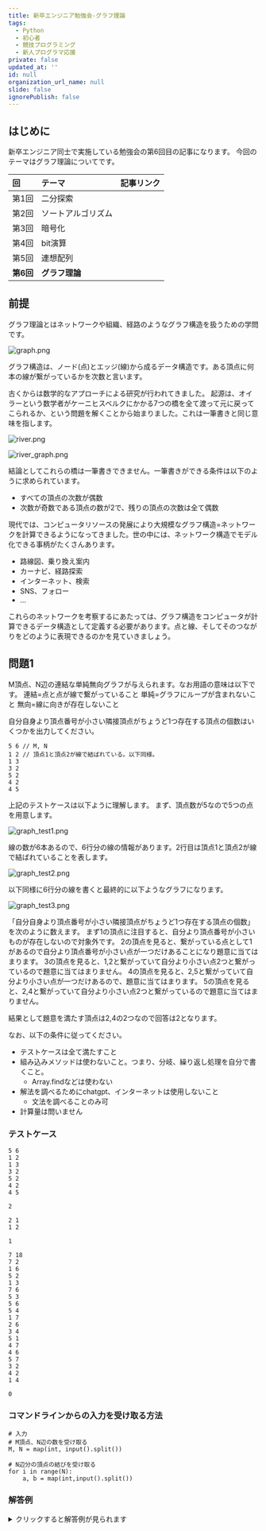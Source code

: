 ```yaml
---
title: 新卒エンジニア勉強会-グラフ理論
tags:
  - Python
  - 初心者
  - 競技プログラミング
  - 新人プログラマ応援
private: false
updated_at: ''
id: null
organization_url_name: null
slide: false
ignorePublish: false
---
```


## はじめに
新卒エンジニア同士で実施している勉強会の第6回目の記事になります。
今回のテーマはグラフ理論についてです。

<!-- TODO: 記事リンク貼る -->
| 回     | テーマ | 記事リンク |
|:-----------|:------------|:------------|
| 第1️回      | 二分探索      | <coming soon>    |
| 第2回      | ソートアルゴリズム  |  <coming soon>     |
| 第3回      | 暗号化           |  <coming soon>     |
| 第4回      | bit演算          |  <coming soon>    |
| 第5回      | 連想配列      | <coming soon>   |
| **第6回**  | **グラフ理論**   |  <coming soon>   |

## 前提
グラフ理論とはネットワークや組織、経路のようなグラフ構造を扱うための学問です。

![graph.png](https://qiita-image-store.s3.ap-northeast-1.amazonaws.com/0/614347/394dc9a0-55a4-38c4-8f27-a3be3eb4d42b.png)

グラフ構造は、ノード(点)とエッジ(線)から成るデータ構造です。ある頂点に何本の線が繋がっているかを次数と言います。

古くからは数学的なアプローチによる研究が行われてきました。
起源は、オイラーという数学者がケーニヒスベルクにかかる7つの橋を全て渡って元に戻ってこられるか、という問題を解くことから始まりました。これは一筆書きと同じ意味を指します。

![river.png](https://qiita-image-store.s3.ap-northeast-1.amazonaws.com/0/614347/32cafc43-ff1a-7104-87bc-69b6b74013e0.png)

![river_graph.png](https://qiita-image-store.s3.ap-northeast-1.amazonaws.com/0/614347/d685b68b-2ebc-3c2f-fa12-684d54e90329.png)

結論としてこれらの橋は一筆書きできません。一筆書きができる条件は以下のように求められています。

- すべての頂点の次数が偶数
- 次数が奇数である頂点の数が2で、残りの頂点の次数は全て偶数

現代では、コンピュータリソースの発展により大規模なグラフ構造=ネットワークを計算できるようになってきました。世の中には、ネットワーク構造でモデル化できる事柄がたくさんあります。

- 路線図、乗り換え案内
- カーナビ、経路探索
- インターネット、検索
- SNS、フォロー
- ...

これらのネットワークを考察するにあたっては、グラフ構造をコンピュータが計算できるデータ構造として定義する必要があります。点と線、そしてそのつながりをどのように表現できるのかを見ていきましょう。

## 問題1
M頂点、N辺の連結な単純無向グラフが与えられます。なお用語の意味は以下です。
連結=点と点が線で繋がっていること
単純=グラフにループが含まれないこと
無向=線に向きが存在しないこと

自分自身より頂点番号が小さい隣接頂点がちょうど1つ存在する頂点の個数はいくつかを出力してください。

```shell:input
5 6 // M, N
1 2 // 頂点1と頂点2が線で結ばれている。以下同様。
1 3
3 2
5 2
4 2
4 5
```

上記のテストケースは以下ように理解します。
まず、頂点数が5なので5つの点を用意します。

![graph_test1.png](https://qiita-image-store.s3.ap-northeast-1.amazonaws.com/0/614347/ab6039ab-80c2-3e88-4110-811ced45031a.png)

線の数が6本あるので、6行分の線の情報があります。2行目は頂点1と頂点2が線で結ばれていることを表します。

![graph_test2.png](https://qiita-image-store.s3.ap-northeast-1.amazonaws.com/0/614347/996d8237-5f0c-c44d-30f2-a847d8dc9e24.png)

以下同様に6行分の線を書くと最終的に以下ようなグラフになります。

![graph_test3.png](https://qiita-image-store.s3.ap-northeast-1.amazonaws.com/0/614347/d85ffb3e-c19d-5e19-c079-c2cdc272dbcd.png)

「自分自身より頂点番号が小さい隣接頂点がちょうど1つ存在する頂点の個数」を次のように数えます。
まず1の頂点に注目すると、自分より頂点番号が小さいものが存在しないので対象外です。
2の頂点を見ると、繋がっている点として1があるので自分より頂点番号が小さい点が一つだけあることになり題意に当てはまります。
3の頂点を見ると、1,2と繋がっていて自分より小さい点2つと繋がっているので題意に当てはまりません。
4の頂点を見ると、2,5と繋がっていて自分より小さい点が一つだけあるので、題意に当てはまります。
5の頂点を見ると、2,4と繋がっていて自分より小さい点2つと繋がっているので題意に当てはまりません。

結果として題意を満たす頂点は2,4の2つなので回答は2となります。

なお、以下の条件に従ってください。
- テストケースは全て満たすこと
- 組み込みメソッドは使わないこと。つまり、分岐、繰り返し処理を自分で書くこと。
  - Array.findなどは使わない
- 解法を調べるためにchatgpt、インターネットは使用しないこと
  - 文法を調べることのみ可
- 計算量は問いません

### テストケース
```shell:input1
5 6 
1 2 
1 3
3 2
5 2
4 2
4 5
```

```shell:output1
2
```

```shell:input2
2 1
1 2
```

```shell:output2
1
```

```shell:input3
7 18
7 2
1 6
5 2
1 3
7 6
5 3
5 6
5 4
1 7
2 6
3 4
5 1
4 7
4 6
5 7
3 2
4 2
1 4
```

```shell:output3
0
```

### コマンドラインからの入力を受け取る方法

```py:python
# 入力
# M頂点、N辺の数を受け取る
M, N = map(int, input().split())

# N辺分の頂点の結びを受け取る
for i in range(N):
    a, b = map(int,input().split())
```

### 解答例

<details><summary>クリックすると解答例が見られます</summary>

グラフ構造の表現でよく用いられるデータ構造は隣接行列、隣接リストがあります。

隣接行列を用いた方法

```py:
# 入力
M, N = map(int, input().split())

# 隣接行列の初期化
adjacency_matrix = [[0 for _ in range(M)] for _ in range(M)]

for i in range(N):
    a, b = map(int,input().split())
    adjacency_matrix[a-1][b-1] = 1
    adjacency_matrix[b-1][a-1] = 1

count = 0
for i in range(M):
    smaller_neighbors = 0
    for j in range(i):
        if adjacency_matrix[i][j] == 1:
            smaller_neighbors += 1
    if smaller_neighbors == 1:
        count += 1

print(count)
```

```py:テストケース1の隣接行列
[
 [0, 1, 1, 0, 0], 
 [1, 0, 1, 1, 1], 
 [1, 1, 0, 0, 0],
 [0, 1, 0, 0, 1],
 [0, 1, 0, 1, 0]
]
```

隣接行列はグラフ構造を二次元配列で表現し、繋がっているか否かを0,1で表します。例えば、1行目の配列は頂点1が2,3と繋がっていることを表します。テストケースの隣接行列を作成したら、隣接行列を頂点ごとにループで回し、自分自身より小さい頂点を繋がっている線をカウントします。それがちょうど一つだけ存在する場合にカウントし、結果を出力します。

隣接リストを用いた方法
```py:
# 入力
M, N = map(int, input().split())

# 隣接リストの初期化
adjacency_list = [[] for _ in range(M)]

for i in range(N):
    a, b = map(int,input().split())
    adjacency_list[a-1].append(b)
    adjacency_list[b-1].append(a)

count = 0
for i in range(M):
    smaller_neighbors = 0
    for j in adjacency_list[i]:
        if j < i+1:
            smaller_neighbors += 1
    if smaller_neighbors == 1:
        count += 1

print(count)
```

```py:隣接リスト
[[2, 3], [1, 3, 5, 4], [1, 2], [2, 5], [2, 4]]
```

隣接リストもグラフ構造を二次元配列で表現し、インデックスを頂点をみなして繋がっている頂点を配列として持ちます。例えば、1つ目の要素=頂点1は、2,3の頂点と繋がっていることを表します。テストケースの隣接リストを作成したら、隣接リストをループで回し、各頂点自分自身より小さい頂点を繋がっている線をカウントします。それがちょうど一つだけ存在する場合にカウントし、結果を出力します。

この問題でグラフ構造の2種類の表現方法を学びました。それぞれには特徴があります。計算量を考えると、隣接行列はO(N^2)、隣接リストはO(N+M)となるので隣接リストの方が効率的となります。しかし、隣接行列はできることの幅が広い表現形式です。例えば、線にコストが発生するような情報(電車の運賃など)を扱いたい場合、任意の数字を各マスに置くことで表現することができます。これを特に距離行列を言ったりします。また、行列形式なので色々な数学演算が可能となります。

</details>